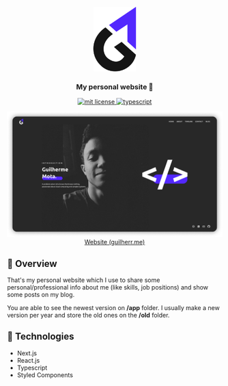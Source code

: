 <p align="center">
	<img src="./logo.png" width="100" alt="logo" />
</p>	

<h3 align="center">
  My personal website 💎
</h3>

<p align="center">
	<a href="https://github.com/guilhermebkel/gbkel-portfolio">
		<img alt="mit license" src="https://img.shields.io/github/license/guilhermebkel/gbkel-portfolio?color=0051ff" />
	</a>
	<a href="https://github.com/microsoft/TypeScript">
		<img alt="typescript" src="https://camo.githubusercontent.com/41c68e9f29c6caccc084e5a147e0abd5f392d9bc/68747470733a2f2f62616467656e2e6e65742f62616467652f547970655363726970742f7374726963742532302546302539462539322541412f626c7565">
	</a>
</p>

<p align="center">
	<img src="./mockup.png" alt="mockup" />
	<a href="https://guilherr.me">Website (guilherr.me)</a>
</p>

## 📌 Overview

That's my personal website which I use to share some personal/professional info about me (like skills, job positions) and show some posts on my blog.

You are able to see the newest version on **/app** folder. I usually make a new version per year and store the old ones on the **/old** folder.

## 🔧 Technologies

- Next.js
- React.js
- Typescript
- Styled Components
